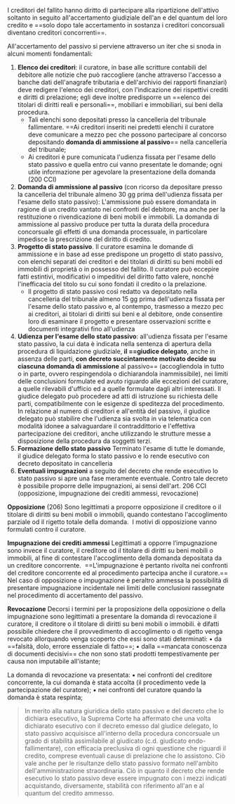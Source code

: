 I creditori del fallito hanno diritto di partecipare alla ripartizione dell'attivo soltanto in seguito all'accertamento giudiziale dell'an e del quantum del loro credito e ==solo dopo tale accertamento in sostanza i creditori concorsuali diventano creditori concorrenti==.

All'accertamento del passivo si perviene attraverso un iter che si snoda in alcuni momenti fondamentali:
1) **Elenco dei creditori**: il curatore, in base alle scritture contabili del debitore alle notizie che può raccogliere (anche attraverso l'accesso a banche dati dell'anagrafe tributaria e dell'archivio dei rapporti finanziari) deve redigere l'elenco dei creditori, con l'indicazione dei rispettivi crediti e diritti di prelazione; egli deve inoltre predisporre un ==elenco dei titolari di diritti reali e personali==, mobiliari e immobiliari, sui beni della procedura. 
	- Tali elenchi sono depositati presso la cancelleria del tribunale fallimentare. ==Ai creditori inseriti nei predetti elenchi il curatore deve comunicare a mezzo pec che possono partecipare al concorso depositando **domanda di ammissione al passivo**== nella cancelleria del tribunale; 
	- Ai creditori è pure comunicata l'udienza fissata per l'esame dello stato passivo e quella entro cui vanno presentate le domande; ogni utile informazione per agevolare la presentazione della domanda (200 CCI)
2) **Domanda di ammissione al passivo** (con ricorso da depositare presso la cancelleria del tribunale almeno 30 gg prima dell'udienza fissata per l'esame dello stato passivo): L'ammissione può essere domandata in ragione di un credito vantato nei confronti del debitore, ma anche per la restituzione o rivendicazione di beni mobili e immobili. La domanda di ammissione al passivo produce per tutta la durata della procedura concorsuale gli effetti di una domanda processuale, in particolare impedisce la prescrizione del diritto di credito.
3) **Progetto di stato passivo**. Il curatore esamina le domande di ammissione e in base ad esse predispone un progetto di stato passivo, con elenchi separati dei creditori e dei titolari di diritti su beni mobili ed immobili di proprietà o in possesso del fallito. Il curatore può eccepire fatti estintivi, modificativi o impeditivi del diritto fatto valere, nonché l'inefficacia del titolo su cui sono fondati il credito o la prelazione. 
	- Il progetto di stato passivo così redatto va depositato nella cancelleria del tribunale almeno 15 gg prima dell'udienza fissata per l'esame dello stato passivo e, al contempo, trasmesso a mezzo pec ai creditori, ai titolari di diritti sui beni e al debitore, onde consentire loro di esaminare il progetto e presentare osservazioni scritte e documenti integrativi fino all'udienza
4) **Udienza per l'esame dello stato passivo**: all'udienza fissata per l'esame stato passivo, la cui data è indicata nella sentenza di apertura della procedura di liquidazione giudiziale, **il ==giudice delegato**, anche in assenza delle parti, **con decreto succintamente motivato decide su ciascuna domanda di ammissione** al passivo== (accogliendola in tutto o in parte, ovvero respingendola o dichiarandola inammissibile), nei limiti delle conclusioni formulate ed avuto riguardo alle eccezioni del curatore, a quelle rilevabili d'ufficio ed a quelle formulate dagli altri interessati. Il giudice delegato può procedere ad atti di istruzione su richiesta delle parti, compatibilmente con le esigenze di speditezza del procedimento. In relazione al numero di creditori e all'entità del passivo, il giudice delegato può stabilire che l'udienza sia svolta in via telematica con modalità idonee a salvaguardare il contraddittorio e l'effettiva partecipazione dei creditori, anche utilizzando le strutture messe a disposizione della procedura da soggetti terzi.
5) **Formazione dello stato passivo** Terminato l'esame di tutte le domande, il giudice delegato forma lo stato passivo e lo rende esecutivo con decreto depositato in cancelleria
6) **Eventuali impugnazioni** a seguito del decreto che rende esecutivo lo stato passivo si apre una fase meramente eventuale. Contro tale decreto è possibile proporre delle impugnazioni, ai sensi dell'art. 206 CCI (opposizione, impugnazione dei crediti ammessi, revocazione)

**Opposizione** (206)
Sono legittimati a proporre opposizione il creditore o il titolare di diritti su beni mobili o immobili, quando contestano l'accoglimento parziale od il rigetto totale della domanda. 
I motivi di opposizione vanno formulati contro il curatore.

**Impugnazione dei crediti ammessi**
Legittimati a opporre l’impugnazione sono invece il curatore, il creditore od il titolare di diritti su beni mobili o immobili, al fine di contestare l'accoglimento della domanda depositata da un creditore concorrente. 
==L'impugnazione è pertanto rivolta nei confronti del creditore concorrente ed al procedimento partecipa anche il curatore.==
Nel caso di opposizione o impugnazione è peraltro ammessa la possibilità di presentare impugnazione incidentale nei limiti delle conclusioni rassegnate nel procedimento di accertamento del passivo.

**Revocazione**
Decorsi i termini per la proposizione della opposizione o della impugnazione sono legittimati a presentare la domanda di revocazione il curatore, il creditore o il titolare di diritti su beni mobili o immobili.
è difatti possibile chiedere che il provvedimento di accoglimento o di rigetto venga revocato allorquando venga scoperto che essi sono stati determinati:
▪ da ==falsità, dolo, errore essenziale di fatto==;
▪ dalla ==mancata conoscenza di documenti decisivi== che non sono stati prodotti tempestivamente per causa non imputabile all'istante;

La domanda di revocazione va presentata:
▪ nei confronti del creditore concorrente, la cui domanda è stata accolta (il procedimento vede la partecipazione del curatore);
▪ nei confronti del curatore quando la domanda è stata respinta;


> In merito alla natura giuridica dello stato passivo e del decreto che lo dichiara esecutivo, la Suprema Corte ha affermato che una volta dichiarato esecutivo con il decreto emesso dal giudice delegato, lo stato passivo acquisisce all'interno della procedura concorsuale un grado di stabilità assimilabile al giudicato (c.d. giudicato endo-fallimentare), con efficacia preclusiva di ogni questione che riguardi il credito, comprese eventuali cause di prelazione che lo assistono. Ciò vale anche per le risultanze dello stato passivo formato nell'ambito dell'amministrazione straordinaria.
> Ciò in quanto il decreto che rende esecutivo lo stato passivo deve essere impugnato con i mezzi indicati acquistando, diversamente, stabilità con riferimento all'an e al quantum del credito ammesso.